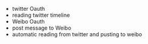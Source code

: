 * twitter Oauth
* reading twitter timeline
* Weibo Oauth
* post message to Weibo
* automatic reading from twitter and pusting to weibo

